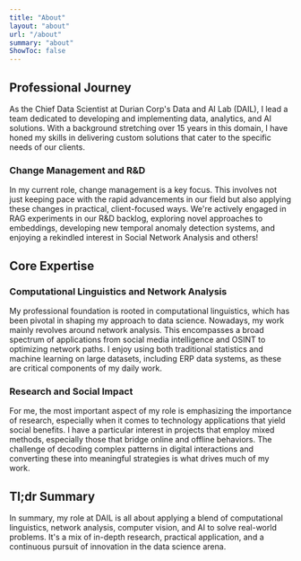 ```yaml
---
title: "About"
layout: "about"
url: "/about"
summary: "about"
ShowToc: false
---
```


<!--- ![me-at-grill-the-data](/about/me-at-grill-the-data.jpg) -->

## Professional Journey

As the Chief Data Scientist at Durian Corp's Data and AI Lab (DAIL), I lead a team dedicated to developing and implementing data, analytics, and AI solutions. With a background stretching over 15 years in this domain, I have honed my skills in delivering custom solutions that cater to the specific needs of our clients.

### Change Management and R&D

In my current role, change management is a key focus. This involves not just keeping pace with the rapid advancements in our field but also applying these changes in practical, client-focused ways. We're actively engaged in RAG experiments in our R&D backlog, exploring novel approaches to embeddings, developing new temporal anomaly detection systems, and enjoying a rekindled interest in Social Network Analysis and others!

## Core Expertise

### Computational Linguistics and Network Analysis

My professional foundation is rooted in computational linguistics, which has been pivotal in shaping my approach to data science. Nowadays, my work mainly revolves around network analysis. This encompasses a broad spectrum of applications from social media intelligence and OSINT to optimizing network paths. I enjoy using both traditional statistics and machine learning on large datasets, including ERP data systems, as these are critical components of my daily work.

### Research and Social Impact

For me, the most important aspect of my role is emphasizing the importance of research, especially when it comes to technology applications that yield social benefits. I have a particular interest in projects that employ mixed methods, especially those that bridge online and offline behaviors. The challenge of decoding complex patterns in digital interactions and converting these into meaningful strategies is what drives much of my work.

## Tl;dr Summary

In summary, my role at DAIL is all about applying a blend of computational linguistics, network analysis, computer vision, and AI to solve real-world problems. It's a mix of in-depth research, practical application, and a continuous pursuit of innovation in the data science arena.
